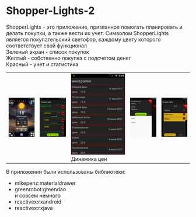 # Shopper-Lights-2
ShopperLights - это приложение, призванное помогать планировать и делать покупки, а также вести их учет.
Символом ShopperLights является покупательский светофор, каждому цвету которого соответствует свой функционал  
Зеленый экран - список покупок  
Желтый - собственно покупка с подсчетом денег  
Красный - учет и статистика  

<table>
  <tr>
    <td><img src="./img/snap20170712_064221.png" alt="Виджет"></td>
    <td><img src="./img/snap20170712_064236.png" alt="Список покупок"></td>
    <td><img src="./img/snap20170712_064458.png" alt="">Динамика цен</td>
    <td><img src="./img/snap20170712_064538.png" alt="Drawer с продуктами"></td>
    <td><img src="./img/snap20170712_064619.png" alt="Желтый экран"></td>
  </tr>
</table>

В приложении были использованы библиотеки:  
+ mikepenz:materialdrawer
+ greenrobot:greendao  
и совсем немного  
+ reactivex:rxandroid
+ reactivex:rxjava

